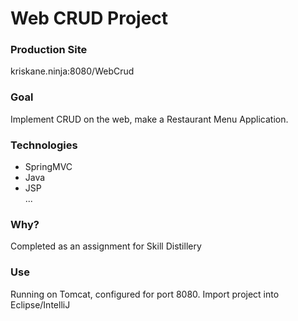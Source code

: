 # Web CRUD Project
### Production Site
kriskane.ninja:8080/WebCrud
### Goal
Implement CRUD on the web, make a Restaurant Menu Application.
### Technologies
* SpringMVC
* Java
* JSP  
...  
### Why?
Completed as an assignment for Skill Distillery
### Use
Running on Tomcat, configured for port 8080. Import project into Eclipse/IntelliJ
